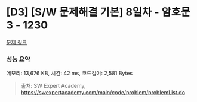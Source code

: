 # [D3] [S/W 문제해결 기본] 8일차 - 암호문3 - 1230 

[문제 링크](https://swexpertacademy.com/main/code/problem/problemDetail.do?contestProbId=AV14zIwqAHwCFAYD) 

### 성능 요약

메모리: 13,676 KB, 시간: 42 ms, 코드길이: 2,581 Bytes



> 출처: SW Expert Academy, https://swexpertacademy.com/main/code/problem/problemList.do